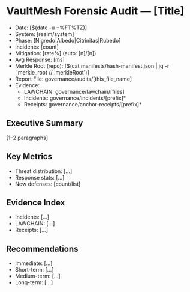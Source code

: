 # VaultMesh Forensic Audit — [Title]
- Date: [$(date -u +%FT%TZ)]
- System: [realm/system]
- Phase: [Nigredo|Albedo|Citrinitas|Rubedo]
- Incidents: [count]
- Mitigation: [rate%] (auto: [n]/[n])
- Avg Response: [ms]
- Merkle Root (repo): [$(cat manifests/hash-manifest.json | jq -r '.merkle_root // .merkleRoot')]
- Report File: governance/audits/[this_file_name]
- Evidence:
  - LAWCHAIN: governance/lawchain/[files]
  - Incidents: governance/incidents/[prefix]*
  - Receipts: governance/anchor-receipts/[prefix]*

## Executive Summary
[1–2 paragraphs]

## Key Metrics
- Threat distribution: [...]
- Response stats: [...]
- New defenses: [count/list]

## Evidence Index
- Incidents: [...]
- LAWCHAIN: [...]
- Receipts: [...]

## Recommendations
- Immediate: [...]
- Short-term: [...]
- Medium-term: [...]
- Long-term: [...]

